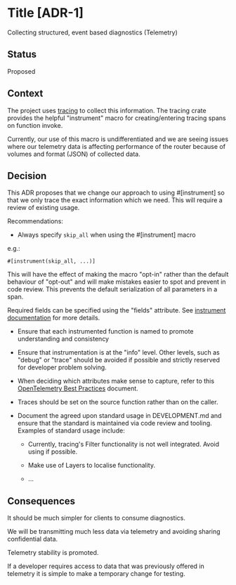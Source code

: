 # Title [ADR-1]

Collecting structured, event based diagnostics (Telemetry)

## Status

Proposed

## Context

The project uses [tracing](https://docs.rs/tracing/latest/tracing/) to
collect this information. The tracing crate provides the helpful
"instrument" macro for creating/entering tracing spans on function
invoke.

Currently, our use of this macro is undifferentiated and we are seeing
issues where our telemetry data is affecting performance of the router
because of volumes and format (JSON) of collected data.

## Decision

This ADR proposes that we change our approach to using #[instrument]
so that we only trace the exact information which we need. This
will require a review of existing usage.

Recommendations:
 - Always specify `skip_all` when using the #[instrument] macro

e.g.:
```
#[instrument(skip_all, ...)]
```

This will have the effect of making the macro "opt-in" rather than the
default behaviour of "opt-out" and will make mistakes easier to spot
and prevent in code review. This prevents the default serialization of
all parameters in a span.

Required fields can be specified using the "fields" attribute. See [instrument documentation](https://docs.rs/tracing-attributes/0.1.18/tracing_attributes/attr.instrument.html) for more details.

 - Ensure that each instrumented function is named to promote understanding
   and consistency

 - Ensure that instrumentation is at the "info" level. Other levels, such
   as "debug" or "trace" should be avoided if possible and strictly
   reserved for developer problem solving.

 - When deciding which attributes make sense to capture, refer to this
   [OpenTelemetry Best Practices](https://opentelemetry.lightstep.com/best-practices/using-attributes/) document.

 - Traces should be set on the source function rather than on the caller.

 - Document the agreed upon standard usage in DEVELOPMENT.md and ensure
   that the standard is maintained via code review and tooling. Examples
   of standard usage include:


     - Currently, tracing's Filter functionality is not well integrated. Avoid
       using if possible.

     - Make use of Layers to localise functionality.

     - ...

## Consequences

It should be much simpler for clients to consume diagnostics.

We will be transmitting much less data via telemetry and avoiding sharing
confidential data.

Telemetry stability is promoted.

If a developer requires access to data that was previously offered in
telemetry it is simple to make a temporary change for testing.
